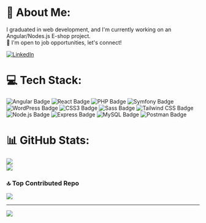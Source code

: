 # 💫 About Me:
I graduated in web development, and I'm currently working on an Angular/Nodes.js E-shop project.<br>👀 I'm open to job opportunities, let's connect!

[![LinkedIn](https://img.shields.io/badge/LinkedIn-%230077B5.svg?logo=linkedin&logoColor=white)](https://linkedin.com/in/anthonyladon)

# 💻 Tech Stack:
![Angular Badge](https://img.shields.io/badge/Angular-0F0F11?logo=angular&logoColor=fff&style=for-the-badge) ![React Badge](https://img.shields.io/badge/React-61DAFB?logo=react&logoColor=000&style=for-the-badge) 
![PHP Badge](https://img.shields.io/badge/PHP-777BB4?logo=php&logoColor=fff&style=for-the-badge) ![Symfony Badge](https://img.shields.io/badge/Symfony-000?logo=symfony&logoColor=fff&style=for-the-badge)
![WordPress Badge](https://img.shields.io/badge/WordPress-21759B?logo=wordpress&logoColor=fff&style=for-the-badge) ![CSS3 Badge](https://img.shields.io/badge/CSS3-1572B6?logo=css3&logoColor=fff&style=for-the-badge) ![Sass Badge](https://img.shields.io/badge/Sass-C69?logo=sass&logoColor=fff&style=for-the-badge) ![Tailwind CSS Badge](https://img.shields.io/badge/Tailwind%20CSS-06B6D4?logo=tailwindcss&logoColor=fff&style=for-the-badge) ![Node.js Badge](https://img.shields.io/badge/Node.js-393?logo=nodedotjs&logoColor=fff&style=for-the-badge) ![Express Badge](https://img.shields.io/badge/Express-000?logo=express&logoColor=fff&style=for-the-badge) ![MySQL Badge](https://img.shields.io/badge/MySQL-4479A1?logo=mysql&logoColor=fff&style=for-the-badge) ![Postman Badge](https://img.shields.io/badge/Postman-FF6C37?logo=postman&logoColor=fff&style=for-the-badge)


# 📊 GitHub Stats:
![](https://github-readme-stats.vercel.app/api?username=AnthonyLadon&theme=dark&hide_border=false&include_all_commits=true&count_private=true)<br/>
![](https://github-readme-streak-stats.herokuapp.com/?user=AnthonyLadon&theme=dark&hide_border=false)<br/>

### 🔝 Top Contributed Repo
![](https://github-contributor-stats.vercel.app/api?username=AnthonyLadon&limit=5&theme=dark&combine_all_yearly_contributions=true)

---
[![](https://visitcount.itsvg.in/api?id=AnthonyLadon&icon=1&color=2)](https://visitcount.itsvg.in)

<!-- Proudly created with GPRM ( https://gprm.itsvg.in ) -->
